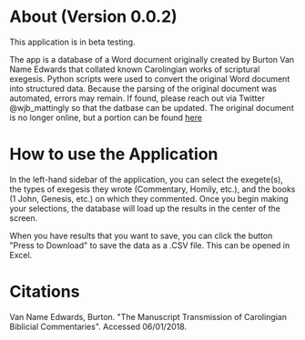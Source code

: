 # About (Version 0.0.2)
This application is in beta testing.

The app is a database of a Word document originally created by Burton Van Name Edwards that collated known Carolingian works of scriptural exegesis. Python scripts were used to convert the original Word document into structured data. Because the parsing of the original document was automated, errors may remain. If found, please reach out via Twitter @wjb_mattingly so that the datbase can be updated. The original document is no longer online, but a portion can be found [here](https://emf.pages.tcnj.edu/early-medieval-forum/carolingian/)

# How to use the Application
In the left-hand sidebar of the application, you can select the exegete(s), the types of exegesis they wrote (Commentary, Homily, etc.), and the books (1 John, Genesis, etc.) on which they commented. Once you begin making your selections, the database will load up the results in the center of the screen.

When you have results that you want to save, you can click the button "Press to Download" to save the data as a .CSV file. This can be opened in Excel.

# Citations
Van Name Edwards, Burton. "The Manuscript Transmission of Carolingian Biblicial Commentaries". Accessed 06/01/2018.
